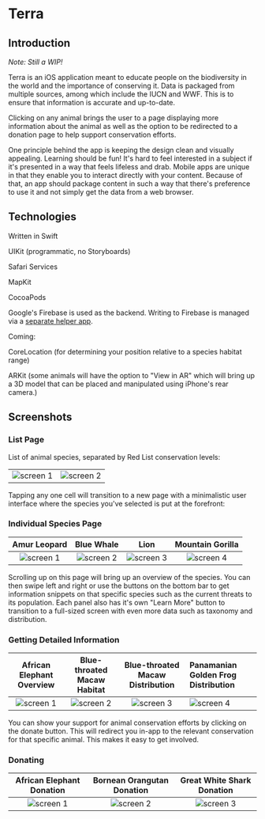 # Terra

## Introduction

*Note: Still a WIP!*

Terra is an iOS application meant to educate people on the biodiversity in the world and the importance of conserving it. Data is packaged from multiple sources, among which include the IUCN and WWF. This is to ensure that information is accurate and up-to-date.

Clicking on any animal brings the user to a page displaying more information about the animal as well as the option to be redirected to a donation page to help support conservation efforts. 

One principle behind the app is keeping the design clean and visually appealing. Learning should be fun! It's hard to feel interested in a subject if it's presented in a way that feels lifeless and drab. Mobile apps are unique in that they enable you to interact directly with your content. Because of that, an app should package content in such a way that there's preference to use it and not simply get the data from a web browser.

## Technologies 
Written in Swift

UIKit (programmatic, no Storyboards)

Safari Services

MapKit

CocoaPods 

Google's Firebase is used as the backend. Writing to Firebase is managed via a [separate helper app](https://github.com/Anthony-R-G/Terra-Data-Upload-Helper).

Coming:

CoreLocation (for determining your position relative to a species habitat range)

ARKit (some animals will have the option to "View in AR" which will bring up a 3D model that can be placed and manipulated using iPhone's rear camera.)

## Screenshots

### List Page
List of animal species, separated by Red List conservation levels:

|  |  |  
|:-----:|:-------:|
|![screen 1](https://i.imgur.com/h36QYDc.png) | ![screen 2](https://i.imgur.com/ur4JDNq.png) 

Tapping any one cell will transition to a new page with a minimalistic user interface where the species you've selected is put at the forefront:

### Individual Species Page 
| Amur Leopard | Blue Whale | Lion | Mountain Gorilla |
|:-----:|:-------:|:-------:|:-------:|
|![screen 1](https://i.imgur.com/4LOHr9o.png) | ![screen 2](https://i.imgur.com/E4Ayd80.png) |![screen 3](https://i.imgur.com/h6s1IGG.png)|![screen 4](https://i.imgur.com/HEA6LRg.png)|


Scrolling up on this page will bring up an overview of the species. You can then swipe left and right or use the buttons on the bottom bar to get information snippets on that specific species such as the current threats to its population. Each panel also has it's own "Learn More" button to transition to a full-sized screen with even more data such as taxonomy and distribution. 

### Getting Detailed Information
| African Elephant Overview | Blue-throated Macaw Habitat | Blue-throated Macaw Distribution | Panamanian Golden Frog Distribution |
|:-----:|:-------:|:-------:|:-------|
|![screen 1](https://i.imgur.com/G2HG7Ju.png) | ![screen 2](https://i.imgur.com/gAL8twq.png) |![screen 3](https://i.imgur.com/Ueikygo.png)|![screen 4](https://i.imgur.com/fz7PtXS.png)|

You can show your support for animal conservation efforts by clicking on the donate button. This will redirect you in-app to the relevant conservation for that specific animal. This makes it easy to get involved.

### Donating
| African Elephant Donation |Bornean Orangutan Donation | Great White Shark Donation |
|:-----:|:-------:|:-------:|
|![screen 1](https://i.imgur.com/SvsfysX.png) | ![screen 2](https://i.imgur.com/3x6d1IV.png) | ![screen 3](https://i.imgur.com/5rljCyK.png)



